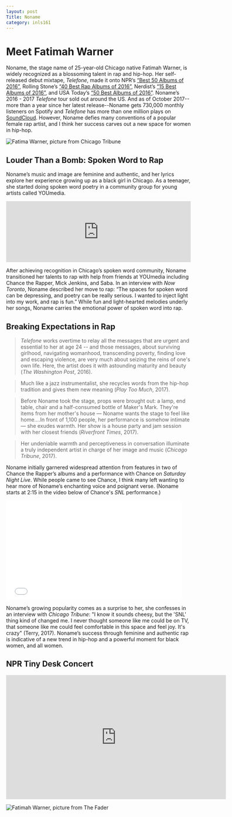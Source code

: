 ```yaml
---
layout: post
Title: Noname
category: inls161
---
```


# Meet Fatimah Warner

Noname, the stage name of 25-year-old Chicago native Fatimah Warner, is widely recognized as a blossoming talent in rap and hip-hop. 
Her self-released debut mixtape, _Telefone_, made it onto NPR’s [“Best 50 Albums of 2016”](http://apps.npr.org/best-music-2016/list/top-albums/), 
Rolling Stone’s [“40 Best Rap Albums of 2016”](http://www.rollingstone.com/music/lists/40-best-rap-albums-of-2016-w455769/kanye-west-the-life-of-pablo-w456100), 
Nerdist’s [“15 Best Albums of 2016”](https://nerdist.com/the-15-best-albums-of-2016/), 
and USA Today’s [“50 Best Albums of 2016”](http://ftw.usatoday.com/2016/12/the-50-best-albums-of-2016). 
Noname’s 2016 - 2017 _Telefone_ tour sold out around the US. 
And as of October 2017--more than a year since her latest release--Noname gets 730,000 monthly listeners on Spotify and _Telefone_ has more than one million plays on [SoundCloud](https://soundcloud.com/noname). 
However, Noname defies many conventions of a popular female rap artist, and I think her success carves out a new space for women in hip-hop. 

![Fatima Warner, picture from _Chicago Tribune_](http://c-7npsfqifvt34x24x78x78x78x2euscjnhx2edpn.g00.chicagotribune.com/g00/3_c-7x78x78x78.dijdbhpusjcvof.dpn_/c-7NPSFQIFVT34x24iuuqx3ax2fx2fx78x78x78.uscjnh.dpnx2fjnh-6998f2bbx2fuvscjofx2fsfefzf-opobnf-joufswjfx78-ufmfgpof-nfusp-dijdbhp-112x2f861x2f861y533x3fj21d.nbsl.jnbhf.uzqf_$/$/$/$/$/$)

## Louder Than a Bomb: Spoken Word to Rap

Noname’s music and image are feminine and authentic, and her lyrics explore her experience growing up as a black girl in Chicago. As a teenager, she started doing spoken word poetry in a community group for young artists called YOUmedia. 

<iframe width="100%" height="166" scrolling="no" frameborder="no" src="https://w.soundcloud.com/player/?url=https%3A//api.soundcloud.com/tracks/74193971&amp;color=%23ff5500&amp;auto_play=false&amp;hide_related=false&amp;show_comments=true&amp;show_user=true&amp;show_reposts=false&amp;show_teaser=true"></iframe>

After achieving recognition in Chicago’s spoken word community, Noname transitioned her talents to rap with help from friends at YOUmedia including Chance the Rapper, Mick Jenkins, and Saba. In an interview with _Now Toronto_, Noname described her move to rap: “The spaces for spoken word can be depressing, and poetry can be really serious. I wanted to inject light into my work, and rap is fun.” While fun and light-hearted melodies underly her songs, Noname carries the emotional power of spoken word into rap. 

## Breaking Expectations in Rap

> _Telefone_ works overtime to relay all the messages that are urgent and essential to her at age 24 
> -- and those messages, about surviving girlhood, navigating womanhood, transcending poverty, 
> finding love and escaping violence, are very much about seizing the reins of one's own life. Here,
> the artist does it with astounding maturity and beauty (_The Washington Post_, 2016).

> Much like a jazz instrumentalist, she recycles words from the hip-hop tradition and gives them 
> new meaning (_Play Too Much_, 2017).

> Before Noname took the stage, props were brought out: a lamp, end table, chair and a 
> half-consumed bottle of Maker's Mark. They're items from her mother's house — Noname 
> wants the stage to feel like home….In front of 1,100 people, her performance is somehow 
> intimate — she exudes warmth. Her show is a house party and jam session with her closest 
> friends (_Riverfront Times_, 2017).

> Her undeniable warmth and perceptiveness in conversation illuminate a truly independent 
> artist in charge of her image and music (_Chicago Tribune_, 2017).

Noname initially garnered widespread attention from features in two of Chance the Rapper’s albums and a performance with Chance on _Saturday Night Live_. While people came to see Chance, I think many left wanting to hear more of Noname’s enchanting voice and poignant verse. 
(Noname starts at 2:15 in the video below of Chance's _SNL_ performance.)

<iframe frameborder="0" width="480" height="270" src="//www.dailymotion.com/embed/video/x55maks" allowfullscreen=""></iframe>



Noname’s growing popularity comes as a surprise to her, she confesses in an interview with _Chicago Tribune_: "I know it sounds cheesy, but the 'SNL' thing kind of changed me. I never thought someone like me could be on TV, that someone like me could feel comfortable in this space and feel joy. It's crazy" (Terry, 2017). Noname’s success through feminine and authentic rap is indicative of a new trend in hip-hop and a powerful moment for black women, and all women. 


## NPR Tiny Desk Concert

<iframe width="600" height="338" src="https://www.npr.org/templates/event/embeddedVideo.php?storyId=521650653&mediaId=521651637" frameborder="0" scrolling="no"></iframe>



![Fatimah Warner, picture from _The Fader_](http://thefader-res.cloudinary.com/images/w_750,c_limit,f_auto,q_auto:best/54645646_Opener_ejdrgd/noname-telefone-interview.jpg)

